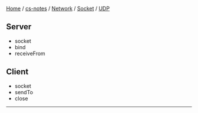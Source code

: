 [Home](https://mengxianbin.github.io) /
[cs-notes](https://mengxianbin.github.io/cs-notes/content) /
[Network](https://mengxianbin.github.io/cs-notes/content/Network) /
[Socket](https://mengxianbin.github.io/cs-notes/content/Network/Socket) /
[UDP](https://mengxianbin.github.io/cs-notes/content/Network/Socket/UDP)

## Server

* socket
* bind
* receiveFrom

## Client

* socket
* sendTo
* close

---
